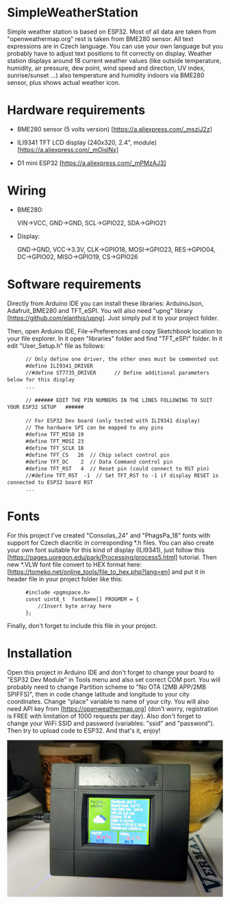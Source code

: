 # SimpleWeatherStation

 Simple weather station is based on ESP32. Most of all data are taken from "openweathermap.org" rest is taken from BME280 sensor. All text expressions are in Czech language. You can use your own language but you probably have to adjust text positions to fit correctly on display. Weather station displays around 18 current weather values (like outside temperature, humidity, air pressure, dew point, wind speed and direction, UV index, sunrise/sunset ...) also temperature and humidity indoors via BME280 sensor, plus shows actual weather icon.
 
 # Hardware requirements
 - BME280 sensor (5 volts version) [https://a.aliexpress.com/_msziJ2z]
 
 - ILI9341 TFT LCD display (240x320, 2.4", module) [https://a.aliexpress.com/_mOislNx]
 
 - D1 mini ESP32 [https://a.aliexpress.com/_mPMzAJ3]
 
 # Wiring
  - BME280: 
 
      VIN->VCC, GND->GND, SCL->GPIO22, SDA->GPIO21
 
  - Display: 
   
      GND->GND, VCC->3.3V, CLK->GPIO18, MOSI->GPIO23, RES->GPIO04, DC->GPIO02, MISO->GPIO19, CS->GPIO26
 
  # Software requirements
  Directly from Arduino IDE you can install these libraries: ArduinoJson, Adafruit_BME280 and TFT_eSPI. You will also need "upng" library [https://github.com/elanthis/upng].     Just simply put it to your project folder. 
  
  Then, open Arduino IDE, File->Preferences and copy Sketchbook location to your file explorer. In it open "libraries" folder and find "TFT_eSPI" folder. In it edit "User_Setup.h" file as follows:
  
          // Only define one driver, the other ones must be commented out
          #define ILI9341_DRIVER
          //#define ST7735_DRIVER      // Define additional parameters below for this display
          ...
  
          // ###### EDIT THE PIN NUMBERS IN THE LINES FOLLOWING TO SUIT YOUR ESP32 SETUP   ######

          // For ESP32 Dev board (only tested with ILI9341 display)
          // The hardware SPI can be mapped to any pins
          #define TFT_MISO 19
          #define TFT_MOSI 23
          #define TFT_SCLK 18
          #define TFT_CS   26  // Chip select control pin
          #define TFT_DC    2  // Data Command control pin
          #define TFT_RST   4  // Reset pin (could connect to RST pin)
          //#define TFT_RST  -1  // Set TFT_RST to -1 if display RESET is connected to ESP32 board RST
          ...
  
# Fonts
For this project I've created "Consolas_24" and "PhagsPa_18" fonts with support for Czech diacritic in corresponding *.h files. You can also create your own font suitable for this kind of display (ILI9341), just follow this [https://pages.uoregon.edu/park/Processing/process5.html] tutorial. Then new *.VLW font file convert to HEX format here: [https://tomeko.net/online_tools/file_to_hex.php?lang=en] and put it in header file in your project folder like this:

          #include <pgmspace.h>
          const uint8_t  fontName[] PROGMEM = {
              //Insert byte array here
          };
        
Finally, don't forget to include this file in your project.
  
# Installation
Open this project in Arduino IDE and don't forget to change your board to "ESP32 Dev Module" in Tools menu and also set correct COM port. You will probably need to change Partition scheme to "No OTA (2MB APP/2MB SPIFFS)", then in code change latitude and longitude to your city coordinates. Change "place" variable to name of your city. You will also need API key from [https://openweathermap.org] (don't worry, registration is FREE with limitation of 1000 requests per day). Also don't forget to change your WiFi SSID and password (variables: "ssid" and "password"). Then try to upload code to ESP32. And that's it, enjoy!

![Weather station](https://github.com/eWillyo/SimpleWeatherStation/blob/main/weather_station.jpeg?raw=true)
